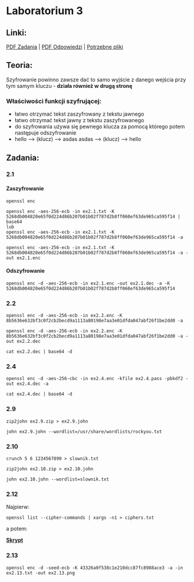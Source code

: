 # Laboratorium 3

## Linki:
[PDF Zadania](Lab%203/lab2-student.pdf) | [PDF Odpowiedzi](Lab%203/lab2-admin.pdf) | [Potrzebne pliki](Lab%203/Pliki-2.zip)

## Teoria:

Szyfrowanie powinno zawsze dać to samo wyjście z danego wejścia przy tym samym kluczu - **działa również w drugą stronę**

### Właściwości funkcji szyfrującej:
- łatwo otrzymać tekst zaszyfrowany z tekstu jawnego
- łatwo otrzymać tekst jawny z tekstu zaszyfrowanego
- do szyfrowania używa się pewnego klucza za pomocą którego potem następuje odszyfrowanie
- hello --> (klucz) --> asdas
asdas --> (klucz) --> hello

## Zadania:

### 2.1

#### Zaszyfrowanie
```
openssl enc

openssl enc -aes-256-ecb -in ex2.1.txt -K 5268db004820e65f0d224d86b207b01b02f787d2b8ff060ef63de965ca595f14 | base64
lub
openssl enc -aes-256-ecb -in ex2.1.txt -K 5268db004820e65f0d224d86b207b01b02f787d2b8ff060ef63de965ca595f14 -a

openssl enc -aes-256-ecb -in ex2.1.txt -K 5268db004820e65f0d224d86b207b01b02f787d2b8ff060ef63de965ca595f14 -a -out ex2.1.enc
```

#### Odszyfrowanie
```
openssl enc -d -aes-256-ecb -in ex2.1.enc -out ex2.1.dec -a -K 5268db004820e65f0d224d86b207b01b02f787d2b8ff060ef63de965ca595f14
```

### 2.2
```
openssl enc -d -aes-256-ecb -in ex2.2.enc -K 8b5636e632bf3c0f2cb2becd9a1113a80198e7aa3e01dfda047abf26f1be2dd0 -a

openssl enc -d -aes-256-ecb -in ex2.2.enc -K 8b5636e632bf3c0f2cb2becd9a1113a80198e7aa3e01dfda047abf26f1be2dd0 -a -out ex2.2.dec

cat ex2.2.dec | base64 -d
```

### 2.4
```
openssl enc -d -aes-256-cbc -in ex2.4.enc -kfile ex2.4.pass -pbkdf2 -out ex2.4.dec -a 

cat ex2.4.dec | base64 -d
```

### 2.9
```
zip2john ex2.9.zip > ex2.9.john

john ex2.9.john --wordlist=/usr/share/wordlists/rockyou.txt 
```

### 2.10
```
crunch 5 6 1234567890 > slownik.txt

zip2john ex2.10.zip > ex2.10.john

john ex2.10.john --wordlist=slownik.txt
```

### 2.12
Najpierw:
```
openssl list --cipher-commands | xargs -n1 > ciphers.txt
```
a potem:

**[Skrypt](skrypt.sh)**

### 2.13
```
openssl enc -d -seed-ecb -K 43326a0f538c1e210dcc87fc8988ace3 -a -in ex2.13.txt -out ex2.13.png
```